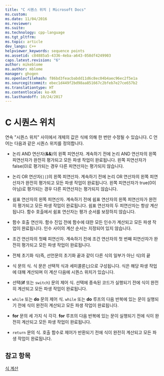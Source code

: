 ```yaml
---
title: "C 시퀀스 위치 | Microsoft Docs"
ms.custom: 
ms.date: 11/04/2016
ms.reviewer: 
ms.suite: 
ms.technology: cpp-language
ms.tgt_pltfrm: 
ms.topic: article
dev_langs: C++
helpviewer_keywords: sequence points
ms.assetid: c84885a5-4336-4eba-a643-058df4249903
caps.latest.revision: "6"
author: mikeblome
ms.author: mblome
manager: ghogen
ms.openlocfilehash: f86bd3feacbabdd11d6c8ec04b4aec96ec2f5e1a
ms.sourcegitcommit: ebec1d449f2bd98aa851667c2bfeb7e27ce657b2
ms.translationtype: HT
ms.contentlocale: ko-KR
ms.lasthandoff: 10/24/2017
---
```

# <a name="c-sequence-points"></a>C 시퀀스 위치
연속 "시퀀스 위치" 사이에서 개체의 값은 식에 의해 한 번만 수정될 수 있습니다. C 언어는 다음과 같은 시퀀스 위치를 정의합니다.  
  
-   논리 AND 연산자(**&&**)의 왼쪽 피연산자. 계속하기 전에 논리 AND 연산자의 왼쪽 피연산자가 완전히 평가되고 모든 파생 작업이 완료됩니다. 왼쪽 피연산자가 false(0)로 평가되는 경우 다른 피연산자는 평가되지 않습니다.  
  
-   논리 OR 연산자(`||`)의 왼쪽 피연산자. 계속하기 전에 논리 OR 연산자의 왼쪽 피연산자가 완전히 평가되고 모든 파생 작업이 완료됩니다. 왼쪽 피연산자가 true(0이 아님)로 평가되는 경우 다른 피연산자는 평가되지 않습니다.  
  
-   쉼표 연산자의 왼쪽 피연산자. 계속하기 전에 쉼표 연산자의 왼쪽 피연산자가 완전히 평가되고 모든 파생 작업이 완료됩니다. 쉼표 연산자의 두 피연산자는 항상 계산됩니다. 함수 호출에서 쉼표 연산자는 평가 순서를 보장하지 않습니다.  
  
-   함수 호출 연산자. 함수 진입 전에 함수에 대한 모든 인수가 계산되고 모든 파생 작업이 완료됩니다. 인수 사이의 계산 순서는 지정되어 있지 않습니다.  
  
-   조건 연산자의 첫째 피연산자. 계속하기 전에 조건 연산자의 첫 번째 피연산자가 완전히 평가되고 모든 파생 작업이 완료됩니다.  
  
-   전체 초기화 식(즉, 선언문의 초기화 끝과 같이 다른 식의 일부가 아닌 식)의 끝  
  
-   식 문의 식. 식 문은 선택적 식과 세미콜론(**;**)으로 구성됩니다. 식은 해당 파생 작업에 대해 계산되며 이 계산 다음에 시퀀스 위치가 있습니다.  
  
-   선택(**if** 또는 `switch`) 문의 제어 식. 선택에 종속된 코드가 실행되기 전에 식이 완전히 계산되고 모든 파생 작업이 완료됩니다.  
  
-   `while` 또는 **do** 문의 제어 식. `while` 또는 **do** 루프의 다음 반복에 있는 문이 실행되기 전에 식이 완전히 계산되고 모든 파생 작업이 완료됩니다.  
  
-   **for** 문의 세 가지 식 각각. **for** 루프의 다음 반복에 있는 문이 실행되기 전에 식이 완전히 계산되고 모든 파생 작업이 완료됩니다.  
  
-   `return` 문의 식. 호출 함수로 제어가 반환되기 전에 식이 완전히 계산되고 모든 파생 작업이 완료됩니다.  
  
## <a name="see-also"></a>참고 항목  
 [식 계산](../c-language/expression-evaluation-c.md)